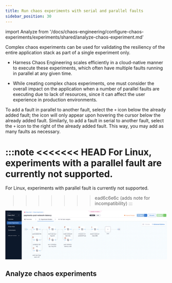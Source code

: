 ```yaml
---
title: Run chaos experiments with serial and parallel faults
sidebar_position: 30
---
```


import Analyze from '/docs/chaos-engineering/configure-chaos-experiments/experiments/shared/analyze-chaos-experiment.md'

Complex chaos experiments can be used for validating the resiliency of the entire application stack as part of a single experiment only.

- Harness Chaos Engineering scales efficiently in a cloud-native manner to execute these experiments, which often have multiple faults running in parallel at any given time.

- While creating complex chaos experiments, one must consider the overall impact on the application when a number of parallel faults are executing due to lack of resources, since it can affect the user experience in production environments.

To add a fault in parallel to another fault, select the `+` icon below the already added fault; the icon will only appear upon hovering the cursor below the already added fault. Similarly, to add a fault in serial to another fault, select the `+` icon to the right of the already added fault. This way, you may add as many faults as necessary.

:::note
<<<<<<< HEAD
For Linux, experiments with a parallel fault are currently not supported.
=======
For Linux, experiments with parallel fault is currently not supported.
>>>>>>> ead6c6e6c (adds note for incompatibility)
:::

![Complex Faults Experiment](./static/create-complex-chaos-experiments/complex-faults-experiment.png)

## Analyze chaos experiments

<Analyze />
